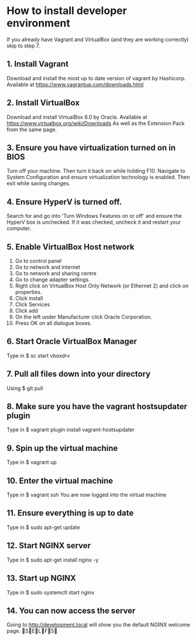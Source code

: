# How to install developer environment
If you already have Vagrant and VirtualBox (and they are working correctly) skip to step 7.
## 1. Install Vagrant
Download and install the most up to date version of vagrant by Hashicorp.
Available at https://www.vagrantup.com/downloads.html

## 2. Install VirtualBox
Download and install VirtualBox 6.0 by Oracle.
Available at https://www.virtualbox.org/wiki/Downloads
As well as the Extension Pack from the same page.

## 3. Ensure you have virtualization turned on in BIOS
Turn off your machine. Then turn it back on while holding F10. Navigate to System Configuration and ensure virtualization technology is enabled. Then exit while saving changes.

## 4. Ensure HyperV is turned off.
Search for and go into 'Turn Windows Features on or off' and ensure the HyperV box is unchecked. If it was checked, uncheck it and restart your computer.

## 5. Enable VirtualBox Host network
 1. Go to control panel
 2. Go to network and internet
 3. Go to network and sharing centre
 4. Go to change adapter settings.
 5. Right click on VirtualBox Host Only Network (or Ethernet 2) and click on properties.
 6. Click install
 7. Click Services
 8. Click add
 9. On the left under Manufacturer click Oracle Corporation.
 10. Press OK on all dialogue boxes.

## 6. Start Oracle VirtualBox Manager
Type in $ sc start vboxdrv

## 7. Pull all files down into your directory
Using $ git pull

## 8. Make sure you have the vagrant hostsupdater plugin
Type in $ vagrant plugin install vagrant-hostsupdater

## 9. Spin up the virtual machine
Type in $ vagrant up

## 10. Enter the virtual machine
Type in $ vagrant ssh
You are now logged into the virtual machine

## 11. Ensure everything is up to date
Type in $ sudo apt-get update

## 12. Start NGINX server
Type in $ sudo apt-get install nginx -y

## 13. Start up NGINX
Type in $ sudo systemctl start nginx

## 14. You can now access the server
Going to http://development.local will show you the default NGINX welcome page.
:pray:S:pray:E:pray:L:pray:F:pray:5:pray:
